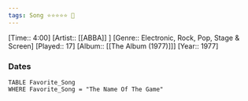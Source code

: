 ```yaml
---
tags: Song ⭐⭐⭐⭐⭐ 💛
---
```

[Time:: 4:00]
[Artist:: [[ABBA]] ]
[Genre:: Electronic, Rock, Pop, Stage & Screen]
[Played:: 17]
[Album:: [[The Album (1977)]]]
[Year:: 1977]
### Dates
````dataview
TABLE Favorite_Song
WHERE Favorite_Song = "The Name Of The Game"
````